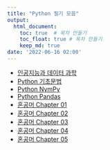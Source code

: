 ```yaml
---
title: "Python 필기 모음"
output:
  html_document:
    toc: true  # 목차 만들기
    toc_float: true # 목차 만들기
    keep_md: true
date: '2022-06-16 02:00'
---
```




- [인공지능과 데이터 과학]()
- [Python 기초문법]()
- [Python NymPy]()
- [Python Pandas]()
- [혼공머 Chapter 01]()
- [혼공머 Chapter 02]()
- [혼공머 Chapter 03]()
- [혼공머 Chapter 04]()
- [혼공머 Chapter 05]()